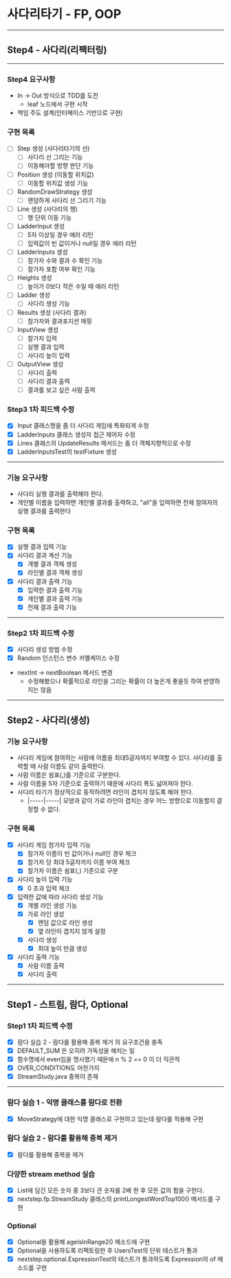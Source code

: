 # 사다리타기 - FP, OOP

---

## Step4 - 사다리(리팩터링)

---
### Step4 요구사항
- In -> Out 방식으로 TDD를 도전
  - leaf 노드에서 구현 시작
- 책임 주도 설계(인터페이스 기반으로 구현)

### 구현 목록
- [ ] Step 생성 (사다리타기의 선)
  - [ ] 사다리 선 그리는 기능
  - [ ] 이동해야할 방향 판단 기능
- [ ] Position 생성 (이동할 위치값)
  - [ ] 이동할 위치값 생성 기능
- [ ] RandomDrawStrategy 생성
  - [ ] 랜덤하게 사다리 선 그리기 기능
- [ ] Line 생성 (사다리의 행)
  - [ ] 행 단위 이동 기능
- [ ] LadderInput 생성
  - [ ] 5자 이상일 경우 에러 리턴
  - [ ] 입력값이 빈 값이거나 null일 경우 에러 리턴
- [ ] LadderInputs 생성
  - [ ] 참가자 수와 결과 수 확인 기능
  - [ ] 참가자 포함 여부 확인 기능
- [ ] Heights 생성
  - [ ] 높이가 0보다 작은 수일 때 에러 리턴
- [ ] Ladder 생성
  - [ ] 사다리 생성 기능
- [ ] Results 생성 (사다리 결과)
  - [ ] 참가자와 결과포지션 매핑
- [ ] InputView 생성
  - [ ] 참가자 입력
  - [ ] 실행 결과 입력
  - [ ] 사다리 높이 입력
- [ ] OutputView 생성
  - [ ] 사다리 출력
  - [ ] 사다리 결과 출력
  - [ ] 결과를 보고 싶은 사람 출력

### Step3 1차 피드백 수정
- [X] Input 클래스명을 좀 더 사다리 게임에 특화되게 수정
- [X] LadderInputs 클래스 생성자 접근 제어자 수정
- [X] Lines 클래스의 UpdateResults 메서드는 좀 더 객체지향적으로 수정
- [X] LadderInputsTest의 testFixture 생성

---

### 기능 요구사항
- 사다리 실행 결과를 출력해야 한다.
- 개인별 이름을 입력하면 개인별 결과를 출력하고, "all"을 입력하면 전체 참여자의 실행 결과를 출력한다

### 구현 목록
- [X] 실행 결과 입력 기능 
- [X] 사다리 결과 계산 기능
  - [X] 개별 결과 객체 생성
  - [X] 라인별 결과 객체 생성
- [X] 사다리 결과 출력 기능
  - [X] 입력한 결과 출력 기능
  - [X] 개인별 결과 출력 기능
  - [X] 전체 결과 출력 기능

---

### Step2 1차 피드백 수정
- [X] 사다리 생성 방법 수정
- [X] Random 인스턴스 변수 카멜케이스 수정
- nextInt -> nextBoolean 메서드 변경
  - 수정해봤으나 확률적으로 라인을 그리는 확률이 더 높은게 좋을듯 하여 반영하지는 않음 

--- 

## Step2 - 사다리(생성)
### 기능 요구사항
- 사다리 게임에 참여하는 사람에 이름을 최대5글자까지 부여할 수 있다. 사다리를 출력할 때 사람 이름도 같이 출력한다.
- 사람 이름은 쉼표(,)를 기준으로 구분한다.
- 사람 이름을 5자 기준으로 출력하기 때문에 사다리 폭도 넓어져야 한다.
- 사다리 타기가 정상적으로 동작하려면 라인이 겹치지 않도록 해야 한다.
    - |-----|-----| 모양과 같이 가로 라인이 겹치는 경우 어느 방향으로 이동할지 결정할 수 없다.

### 구현 목록
- [X] 사다리 게임 참가자 입력 기능
  - [X] 참가자 이름이 빈 값이거나 null인 경우 체크
  - [X] 참가자 당 최대 5글자까지 이름 부여 체크
  - [X] 참가자 이름은 쉼표(,) 기준으로 구분

- [X] 사다리 높이 입력 기능
  - [X] 0 초과 입력 체크

- [X] 입력한 값에 따라 사다리 생성 기능
  - [X] 개별 라인 생성 기능
  - [X] 가로 라인 생성
    - [X] 랜덤 값으로 라인 생성
    - [X] 옆 라인이 겹치지 않게 설정
  - [X] 사다리 생성
    - [X] 최대 높이 만큼 생성

- [X] 사다리 출력 기능
    - [X] 사람 이름 출력
    - [X] 사다리 출력
---

## Step1 - 스트림, 람다, Optional
### Step1 1차 피드백 수정
- [X] 람다 실습 2 - 람다를 활용해 중복 제거 의 요구조건을 충족
- [X] DEFAULT_SUM 은 오히려 가독성을 해치는 일
- [X] 함수명에서 even임을 명시했기 때문에 n % 2 == 0 이 더 직관적
- [X] OVER_CONDITION도 마찬가지
- [X] StreamStudy.java 중복이 존재

---

### 람다 실습 1 - 익명 클래스를 람다로 전환
- [X] MoveStrategy에 대한 익명 클래스로 구현하고 있는데 람다를 적용해 구현

### 람다 실습 2 - 람다를 활용해 중복 제거
- [X] 람다를 활용해 중복을 제거

### 다양한 stream method 실습
- [X] List에 담긴 모든 숫자 중 3보다 큰 숫자를 2배 한 후 모든 값의 합을 구한다.
- [X] nextstep.fp.StreamStudy 클래스의 printLongestWordTop100() 메서드를 구현

### Optional
- [X] Optional을 활용해 ageIsInRange2() 메소드에 구현
- [X] Optional을 사용하도록 리팩토링한 후 UsersTest의 단위 테스트가 통과
- [X] nextstep.optional.ExpressionTest의 테스트가 통과하도록 Expression의 of 메소드를 구현
